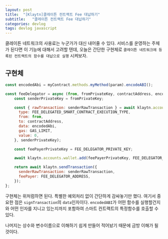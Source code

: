 ```yaml
---
layout: post
title:  "[Klaytn]클레이튼 컨트랙트 Fee 대납하기"
subtitle:   "클레이튼 컨트랙트 Fee 대납하기"
categories: devlog
tags: devlog javascript
---
```


클레이튼 네트워크의 사용료는 누군가가 대신 내어줄 수 있다. 서비스를 운영하는 주체가 된다면 이 기능에 대해서 고려할 텐데, 오늘은 간단한 구현체로 `클레이튼 네트워크에 등록된 컨트랙트의 함수를 대납으로 실행` 시켜보자.

## 구현체

```js
const encodedAbi = myContract.methods.myMethod(param).encodeABI();

const feeDelegator = async (from, fromPrivateKey, contractAddress, encodedAbi) => {
    const senderPrivateKey = fromPrivateKey;

    const { rawTransaction: senderRawTransaction } = await klaytn.accounts.signTransaction({
      type: FEE_DELEGATED_SMART_CONTRACT_EXECUTION_TYPE,
      from: from,
      to: contractAddress,
      data: encodedAbi,
      gas: GAS_LIMIT,
      value: 0,
    }, senderPrivateKey);

    const feePayerPrivateKey = FEE_DELEGATOR_PRIVATE_KEY;

    await klaytn.accounts.wallet.add(feePayerPrivateKey, FEE_DELEGATOR_ADDRESS);

    return await klaytn.sendTransaction({
      senderRawTransaction: senderRawTransaction,
      feePayer: FEE_DELEGATOR_ADDRESS,
    });
};
```

구현체는 위처럼하면 된다. 특별한 예외처리 없이 간단하게 감싸놓기만 했다. 여기서 중요한 점은 `signTransaction`의 `data`인자이다. `encodedABI`가 어떤 함수를 실행할건지와 어떤 인자를 지니고 있는지까지 포함하여 스마트 컨트랙트의 특정함수를 호출할 수 있다.

나머지는 상수와 변수이름으로 이해하기 쉽게 만들어 적어놨기 때문에 금방 이해가 될 것이다.